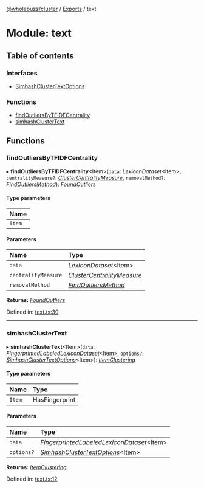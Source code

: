 [@wholebuzz/cluster](../README.md) / [Exports](../modules.md) / text

# Module: text

## Table of contents

### Interfaces

- [SimhashClusterTextOptions](../interfaces/text.simhashclustertextoptions.md)

### Functions

- [findOutliersByTFIDFCentrality](text.md#findoutliersbytfidfcentrality)
- [simhashClusterText](text.md#simhashclustertext)

## Functions

### findOutliersByTFIDFCentrality

▸ **findOutliersByTFIDFCentrality**<Item\>(`data`: *LexiconDataset*<Item\>, `centralityMeasure?`: [*ClusterCentralityMeasure*](../enums/outliers.clustercentralitymeasure.md), `removalMethod?`: [*FindOutliersMethod*](../enums/outliers.findoutliersmethod.md)): [*FoundOutliers*](../interfaces/outliers.foundoutliers.md)

#### Type parameters

| Name |
| :------ |
| `Item` |

#### Parameters

| Name | Type |
| :------ | :------ |
| `data` | *LexiconDataset*<Item\> |
| `centralityMeasure` | [*ClusterCentralityMeasure*](../enums/outliers.clustercentralitymeasure.md) |
| `removalMethod` | [*FindOutliersMethod*](../enums/outliers.findoutliersmethod.md) |

**Returns:** [*FoundOutliers*](../interfaces/outliers.foundoutliers.md)

Defined in: [text.ts:30](https://github.com/wholebuzz/cluster/blob/master/src/text.ts#L30)

___

### simhashClusterText

▸ **simhashClusterText**<Item\>(`data`: *FingerprintedLabeledLexiconDataset*<Item\>, `options?`: [*SimhashClusterTextOptions*](../interfaces/text.simhashclustertextoptions.md)<Item\>): [*ItemClustering*](cluster.md#itemclustering)

#### Type parameters

| Name | Type |
| :------ | :------ |
| `Item` | HasFingerprint |

#### Parameters

| Name | Type |
| :------ | :------ |
| `data` | *FingerprintedLabeledLexiconDataset*<Item\> |
| `options?` | [*SimhashClusterTextOptions*](../interfaces/text.simhashclustertextoptions.md)<Item\> |

**Returns:** [*ItemClustering*](cluster.md#itemclustering)

Defined in: [text.ts:12](https://github.com/wholebuzz/cluster/blob/master/src/text.ts#L12)
